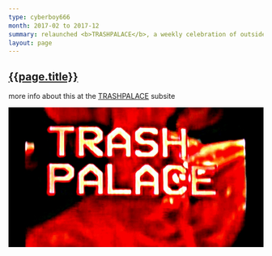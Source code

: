 ```yaml
---
type: cyberboy666
month: 2017-02 to 2017-12
summary: relaunched <b>TRASHPALACE</b>, a weekly celebration of outsider, strange, experimental and cult cinema
layout: page
---
```


## [ {{page.title}} ]({{page.url}})

more info about this at the [TRASHPALACE] subsite

[![image][trashpalace]][TRASHP]

[TRASHP]: {{site.url}}/trashpalace
[trashpalace]: /images/trashpalace-banner.jpg
